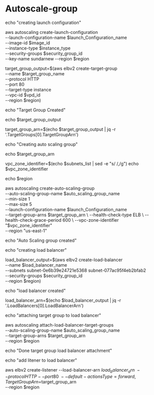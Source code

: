 # Autoscale-group

echo "creating launch configuration"

aws autoscaling create-launch-configuration \
    --launch-configuration-name $launch_Configuration_name \
    --image-id $image_id \
    --instance-type $instance_type \
    --security-groups $security_group_id \
    --key-name sundarnew --region $region

target_group_output=$(aws elbv2 create-target-group \
    --name $target_group_name \
    --protocol HTTP \
    --port 80 \
    --target-type instance \
    --vpc-id $vpd_id \
    --region $region) 

echo "Target Group Created"

echo $target_group_output

target_group_arn=$(echo $target_group_output | jq -r '.TargetGroups[0].TargetGroupArn')

echo "Creating auto scaling group"

echo $target_group_arn

vpc_zone_identifier=$(echo $subnets_list | sed -e "s/ /,/g")
echo $vpc_zone_identifier

echo $region

aws autoscaling create-auto-scaling-group \
    --auto-scaling-group-name $auto_scaling_group_name \
    --min-size 1 \
    --max-size 5 \
    --launch-configuration-name $launch_Configuration_name \
    --target-group-arns $target_group_arn \
    --health-check-type ELB \
    --health-check-grace-period 600 \
    --vpc-zone-identifier "$vpc_zone_identifier" \
    --region "us-east-1"
    


echo "Auto Scaling group created"

echo "creating load balancer"

load_balancer_output=$(aws elbv2 create-load-balancer \
    --name $load_balancer_name \
    --subnets subnet-0e6b39e24721e5368 subnet-077ac95f4eb2bfab2 \
    --security-groups $security_group_id \
    --region $region)

echo "load balancer created"

load_balancer_arn=$(echo $load_balancer_output | jq -r '.LoadBalancers[0].LoadBalancerArn')

echo "attaching target group to load balancer"

aws autoscaling attach-load-balancer-target-groups \
    --auto-scaling-group-name $auto_scaling_group_name \
    --target-group-arns $target_group_arn \
    --region $region

echo "Done target group load balancer attachment"

echo "add litener to load balancer"

aws elbv2 create-listener --load-balancer-arn $load_balancer_arn \
--protocol HTTP --port 80  \
--default-actions Type=forward,TargetGroupArn=$target_group_arn \
--region $region
